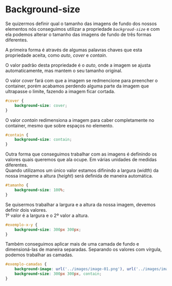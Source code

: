 # Background-size
Se quizermos definir qual o tamanho das imagens de fundo dos nossos elementos nós conseguimos utilizar a propriedade *`backgroud-size`* e com ela podemos alterar o tamanho das imagens de fundo de três formas diferentes.

A primeira forma é através de algumas palavras chaves que esta propriedade aceita, como *auto*, *cover* e *contain*.

O valor padrão desta propriedade é o *auto*, onde a imagem se ajusta automaticamente, mas mantem o seu tamanho original.

O valor *cover* fará com que a imagem se redmencione para preencher o container, porém acabamos perdendo alguma parte da imagem que ultrapasse o limite, fazendo a imagem ficar cortada.
```css
#cover {
    background-size: cover;
}
```
O valor *contain* redimensiona a imagem para caber completamente no container, mesmo que sobre espaços no elemento.
```css
#contain {
    background-size: contain;
}
```
Outra forma que conseguimos trabalhar com as imagens é definindo os valores quais queremos que ala ocupe. Em várias unidades de medidas diferentes.  
Quando utilizamos um único valor estamos difinindo a largura (*width*) da nossa imageme a altura (*height*) será definida de maneira automática.
```css
#tamanho {
    background-size: 100%;
}
```
Se quisermos trabalhar a largura e a altura da nossa imagem, devemos definir dois valores.  
1º valor é a largura e o 2º valor a altura.
```css
#exemplo-x-y {
    background-size: 300px 300px;
}
```
Também conseguimos aplicar mais de uma camada de fundo e dimensioná-las de maneira separadas. Separando os valores com vírgula, podemos trabalhar as camadas.
```css
#exemplo-camadas {
    background-image: url('../images/image-01.png'), url('../images/image-02.jpg');
    background-size: 300px 300px, contain;
}
```